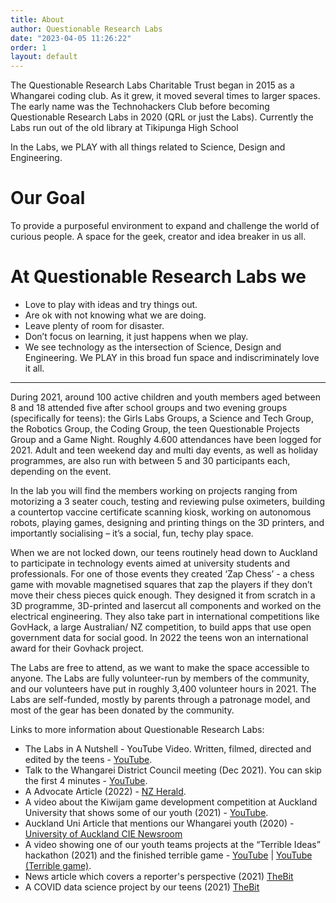 ```yaml
---
title: About
author: Questionable Research Labs
date: "2023-04-05 11:26:22"
order: 1
layout: default
---
```


The Questionable Research Labs Charitable Trust began in 2015 as a Whangarei coding club. As it grew, it moved several times to larger spaces. The early name was the Technohackers Club before becoming Questionable Research Labs in 2020 (QRL or just the Labs). Currently the Labs run out of the old library at Tikipunga High School


In the Labs, we PLAY with all things related to Science, Design and Engineering.

# Our Goal 
To provide a purposeful environment to expand and challenge the world of curious people. A space for the geek, creator and idea breaker in us all.

# At Questionable Research Labs we
- Love to play with ideas and try things out.
- Are ok with not knowing what we are doing.
- Leave plenty of room for disaster.
- Don’t focus on learning, it just happens when we play.
- We see technology as the intersection of Science, Design and Engineering. We PLAY in this broad fun space and indiscriminately love it all.

---

During 2021, around 100 active children and youth members aged between 8 and 18 attended five after school groups and two evening groups (specifically for teens): 
the Girls Labs Groups, a Science and Tech Group, the Robotics Group, the Coding Group, the teen Questionable Projects Group and a Game Night. Roughly 4.600 
attendances have been logged for 2021. Adult and teen weekend day and multi day events, as well as holiday programmes, are also run with between 5 and 30 
participants each, depending on the event. 

In the lab you will find the members working on projects ranging from motorizing a 3 seater couch, testing and reviewing pulse oximeters, building a 
countertop vaccine certificate scanning kiosk, working on autonomous robots, playing games, designing and printing things on the 3D printers, and 
importantly socialising – it’s a social, fun, techy play space.

When we are not locked down, our teens routinely head down to Auckland to participate in technology events aimed at university students and professionals.
For one of those events they created ‘Zap Chess’ - a chess game with movable magnetised squares that zap the players if they don’t move their chess pieces quick enough.
 They designed it from scratch in a 3D programme, 3D-printed and lasercut all components and worked on the electrical engineering. They also take part in international 
 competitions like GovHack, a large Australian/ NZ competition, to build apps that use open government data for social good. In 2022 the teens won an international award for their Govhack project.

The Labs are free to attend, as we want to make the space accessible to anyone.
The Labs are fully volunteer-run by members of the community, and our volunteers have put in roughly 3,400 volunteer hours in 2021. 
The Labs are self-funded, mostly by parents through a patronage model, and most of the gear has been donated by the community. 

Links to more information about Questionable Research Labs:

- The Labs in A Nutshell - YouTube Video. Written, filmed, directed and edited by the teens - [YouTube](https://www.youtube.com/watch?v=__JWwRtJX_E).
- Talk to the Whangarei District Council meeting (Dec 2021). You can skip the first 4 minutes - [YouTube](https://www.youtube.com/watch?v=2cTfN2oHltM&list=PLiyGU_gv2kFn3se64k22cqLlYU83bpxJ6&index=51).
- A Advocate Article (2022) - [NZ Herald](https://www.nzherald.co.nz/northern-advocate/news/whangarei-makers-and-breakers-homeless/RCSIWPGFDFBMGCWCES7E2T3FTM/).
- A video about the Kiwijam game development competition at Auckland University that shows some of our youth (2021) - [YouTube]((https://www.youtube.com/watch?v=puwGFUUpHK0)).
- Auckland Uni Article that mentions our Whangarei youth (2020) - [University of Auckland CIE Newsroom](https://www.cie.auckland.ac.nz/newsroom/unleash-space-electrifies-gaming-hackathon/)
- A video showing one of our youth teams projects at the “Terrible Ideas” hackathon (2021) and the finished terrible game - 
[YouTube](https://www.youtube.com/watch?v=uDEIqk6T60o) | [YouTube (Terrible game)](https://www.youtube.com/watch?v=0HFF-bgi3hw).
- News article which covers a reporter's perspective (2021) [TheBit](https://www.thebit.nz/deep-dive/vr-burgers-and-fungus-tomorrows-techies-are-being-nurtured-up-north/)
- A COVID data science project by our teens (2021) [TheBit](https://www.thebit.nz/news/young-developers-whip-up-covid-map-in-one-weekend/)